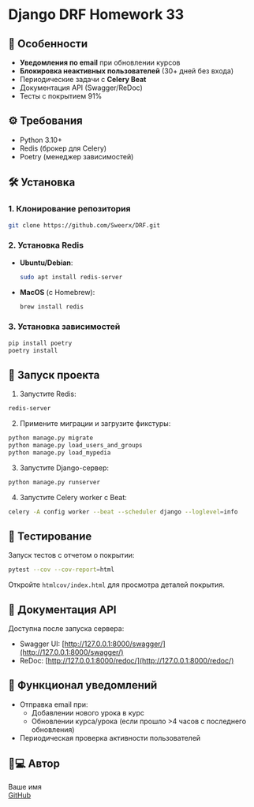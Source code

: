 # Django DRF Homework 33

## 🚀 Особенности

- **Уведомления по email** при обновлении курсов
- **Блокировка неактивных пользователей** (30+ дней без входа)
- Периодические задачи с **Celery Beat**
- Документация API (Swagger/ReDoc)
- Тесты с покрытием 91%

## ⚙️ Требования

- Python 3.10+
- Redis (брокер для Celery)
- Poetry (менеджер зависимостей)

## 🛠 Установка

### 1. Клонирование репозитория
```bash
git clone https://github.com/Sweerx/DRF.git
```

### 2. Установка Redis
- **Ubuntu/Debian**:
  ```bash
  sudo apt install redis-server
  ```
- **MacOS** (с Homebrew):
  ```bash
  brew install redis
  ```

### 3. Установка зависимостей
```bash
pip install poetry
poetry install
```

## 🏃 Запуск проекта

1. Запустите Redis:
```bash
redis-server
```

2. Примените миграции и загрузите фикстуры:
```bash
python manage.py migrate
python manage.py load_users_and_groups
python manage.py load_mypedia
```

3. Запустите Django-сервер:
```bash
python manage.py runserver
```

4. Запустите Celery worker с Beat:
```bash
celery -A config worker --beat --scheduler django --loglevel=info
```

## 🧪 Тестирование
Запуск тестов с отчетом о покрытии:
```bash
pytest --cov --cov-report=html
```
Откройте `htmlcov/index.html` для просмотра деталей покрытия.

## 📖 Документация API
Доступна после запуска сервера:
- Swagger UI: [http://127.0.0.1:8000/swagger/](http://127.0.0.1:8000/swagger/)
- ReDoc: [http://127.0.0.1:8000/redoc/](http://127.0.0.1:8000/redoc/)


## 📧 Функционал уведомлений
- Отправка email при:
  - Добавлении нового урока в курс
  - Обновлении курса/урока (если прошло >4 часов с последнего обновления)
- Периодическая проверка активности пользователей


## 👨💻 Автор
Ваше имя  
[GitHub](https://github.com/Sweerx)